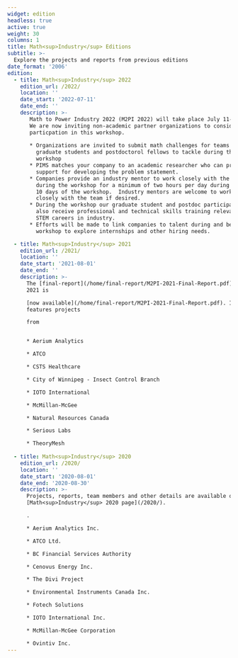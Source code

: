 ```yaml
---
widget: edition
headless: true
active: true
weight: 30
columns: 1
title: Math<sup>Industry</sup> Editions
subtitle: >-
  Explore the projects and reports from previous editions
date_format: '2006'
edition:
  - title: Math<sup>Industry</sup> 2022
    edition_url: /2022/
    location: ''
    date_start: '2022-07-11'
    date_end: ''
    description: >-
       Math to Power Industry 2022 (M2PI 2022) will take place July 11-29, 2022.
       We are now inviting non-academic partner organizations to consider
       particpation in this workshop.
       
       * Organizations are invited to submit math challenges for teams of
         graduate students and postdoctorol fellows to tackle during the
         workshop
       * PIMS matches your company to an academic researcher who can provide
         support for developing the problem statement.
       * Companies provide an industry mentor to work closely with the team
         during the workshop for a minimum of two hours per day during the last
         10 days of the workshop.  Industry mentors are welcome to work more
         closely with the team if desired.
       * During the workshop our graduate student and postdoc participants will
         also receive professional and technical skills training relevant to
         STEM careers in industry.
       * Efforts will be made to link companies to talent during and beyond the
         workshop to explore internships and other hiring needs.

  - title: Math<sup>Industry</sup> 2021
    edition_url: /2021/
    location: ''
    date_start: '2021-08-01'
    date_end: ''
    description: >-
      The [final-report](/home/final-report/M2PI-2021-Final-Report.pdf) for m2pi
      2021 is

      [now available](/home/final-report/M2PI-2021-Final-Report.pdf). It
      features projects

      from


      * Aerium Analytics

      * ATCO

      * CSTS Healthcare

      * City of Winnipeg - Insect Control Branch

      * IOTO International 

      * McMillan-McGee

      * Natural Resources Canada

      * Serious Labs

      * TheoryMesh
        
  - title: Math<sup>Industry</sup> 2020
    edition_url: /2020/
    location: ''
    date_start: '2020-08-01'
    date_end: '2020-08-30'
    description: >-
      Projects, reports, team members and other details are available on the
      [Math<sup>Industry</sup> 2020 page](/2020/).

      .

      * Aerium Analytics Inc.

      * ATCO Ltd.

      * BC Financial Services Authority

      * Cenovus Energy Inc.

      * The Divi Project

      * Environmental Instruments Canada Inc.

      * Fotech Solutions

      * IOTO International Inc.

      * McMillan-McGee Corporation

      * Ovintiv Inc.
---
```

